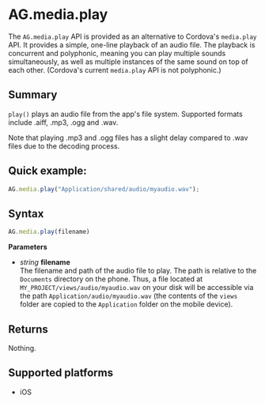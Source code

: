 # AG.media.play

The `AG.media.play` API is provided as an alternative to Cordova's `media.play` API. It provides a simple, one-line playback of an audio file. The playback is concurrent and polyphonic, meaning you can play multiple sounds simultaneously, as well as multiple instances of the same sound on top of each other. (Cordova's current `media.play` API is not polyphonic.)

## Summary
`play()` plays an audio file from the app's file system. Supported formats include .aiff, .mp3, .ogg and .wav.

Note that playing .mp3 and .ogg files has a slight delay compared to .wav files due to the decoding process.

## Quick example:
```javascript
AG.media.play("Application/shared/audio/myaudio.wav");
```

## Syntax
```javascript
AG.media.play(filename)
```

**Parameters**

* *string* **filename**<br>
  The filename and path of the audio file to play. The path is relative to the `Documents` directory on the phone. Thus, a file located at `MY_PROJECT/views/audio/myaudio.wav` on your disk will be accessible via the path `Application/audio/myaudio.wav` (the contents of the `views` folder are copied to the `Application` folder on the mobile device).

## Returns
Nothing.

## Supported platforms
* iOS